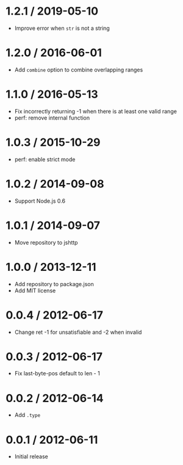 1.2.1 / 2019-05-10
==================

  * Improve error when `str` is not a string

1.2.0 / 2016-06-01
==================

  * Add `combine` option to combine overlapping ranges

1.1.0 / 2016-05-13
==================

  * Fix incorrectly returning -1 when there is at least one valid range
  * perf: remove internal function

1.0.3 / 2015-10-29
==================

  * perf: enable strict mode

1.0.2 / 2014-09-08
==================

  * Support Node.js 0.6

1.0.1 / 2014-09-07
==================

  * Move repository to jshttp

1.0.0 / 2013-12-11
==================

  * Add repository to package.json
  * Add MIT license

0.0.4 / 2012-06-17
==================

  * Change ret -1 for unsatisfiable and -2 when invalid

0.0.3 / 2012-06-17
==================

  * Fix last-byte-pos default to len - 1

0.0.2 / 2012-06-14
==================

  * Add `.type`

0.0.1 / 2012-06-11
==================

  * Initial release
